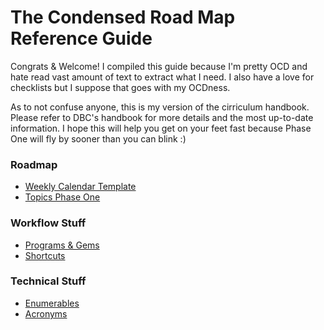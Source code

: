 # The Condensed Road Map Reference Guide

Congrats & Welcome! I compiled this guide because I'm pretty OCD and hate read vast amount of text to extract what I need. I also have a love for checklists but I suppose that goes with my OCDness.

As to not confuse anyone, this is my version of the cirriculum handbook. Please refer to DBC's handbook for more details and the most up-to-date information. I hope this will help you get on your feet fast because Phase One will fly by sooner than you can blink  :)

### Roadmap
- [Weekly Calendar Template](https://docs.google.com/spreadsheets/d/1SS-ExFak9GuPYbP_kbC5LlQq9lgDZ-xAIA1h6Jcl-BA/edit?usp=sharing)
- [Topics Phase One](topics.md)

### Workflow Stuff
- [Programs & Gems](programs.md)
- [Shortcuts](shortcuts.md)

### Technical Stuff
- [Enumerables](enumerables.md)
- [Acronyms](https://docs.google.com/spreadsheets/d/1jbE01iIeYKw7dstl5q2TfdUceCEKdTFKrC9itn0CV_Y/edit?usp=sharing)

